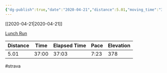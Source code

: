 ```yaml
---
{"dg-publish":true,"date":"2020-04-21","distance":5.01,"moving_time":"37:00","elapsed_time":"37:03","pace":"7:23","total_elevation_gain":378,"url":"https://www.strava.com/activities/3338292685","permalink":"/01-personal/strava/2020-04-21-lunch-run/","dgPassFrontmatter":true}
---
```



[[2020-04-21\|2020-04-21]]

[Lunch Run](https://www.strava.com/activities/3338292685)

| Distance | Time  | Elapsed Time | Pace | Elevation |
| -------- | ----- | ------------ | ---- | --------- |
| 5.01     | 37:00 | 37:03        | 7:23 | 378       |




#strava
